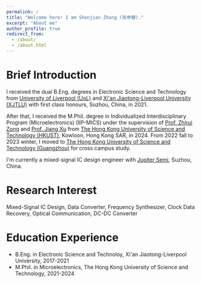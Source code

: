 ```yaml
---
permalink: /
title: "Welcome here! I am Shenjian Zhang (张申健)."
excerpt: "About me"
author_profile: true
redirect_from: 
  - /about/
  - /about.html
---
```


Brief Introduction
=====
I received the dual B.Eng. degrees in Electronic Science and Technology from [University of Liverpool (UoL)](https://www.liverpool.ac.uk) and [Xi'an Jiaotong-Liverpool University (XJTLU)](https://www.xjtlu.edu.cn/en) with first class honours, Suzhou, China, in 2021.

After that, I received the M.Phil. degree in Individualized Interdisciplinary Program (Microelectronics) (IIP-MICS) under the supervision of [Prof. Zhirui Zong](https://facultyprofiles.hkust-gz.edu.cn/faculty-personal-page/ZONG-Zhirui/zong) and [Prof. Jiang Xu](https://eexu.home.ece.ust.hk) from [The Hong Kong University of Science and Technology (HKUST)](https://hkust.edu.hk), Kowloon, Hong Kong SAR, in 2024. From 2022 fall to 2023 winter, I moved to [The Hong Kong University of Science and Technology (Guangzhou)](https://hkust-gz.edu.cn) for cross campus study.

I'm currently a mixed-signal IC design engineer with [Jupiter Semi](https://www.jupiter-semi.com/gywm), Suzhou, China. 

Research Interest
=====
Mixed-Signal IC Design, Data Converter, Frequency Synthesizer, Clock Data Recovery, Optical Communication, DC-DC Converter

Education Experience
=====
* B.Eng. in Electronic Science and Technoloy, Xi'an Jiaotong-Liverpool University, 2017-2021
* M.Phil. in Microelectronics, The Hong Kong University of Science and Technology, 2021-2024
